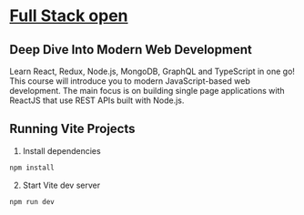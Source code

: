 # [Full Stack open](https://fullstackopen.com/en/)
## Deep Dive Into Modern Web Development

Learn React, Redux, Node.js, MongoDB, GraphQL and TypeScript in one go! This course will introduce you to modern JavaScript-based web development. The main focus is on building single page applications with ReactJS that use REST APIs built with Node.js.

## Running Vite Projects
1. Install dependencies
```bash
npm install
```
2. Start Vite dev server
```bash
npm run dev
```